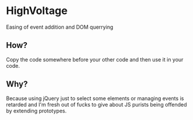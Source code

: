 # HighVoltage
Easing of event addition and DOM querrying

## How?
Copy the code somewhere before your other code and then use it in your code.

## Why?
Because using jQuery just to select some elements or managing events is retarded and I'm fresh out of fυсks to give about JS purists being offended by extending prototypes.
